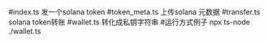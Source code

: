 #index.ts 发一个solana token
#token_meta.ts 上传solana 元数据
#transfer.ts solana token转账
#wallet.ts  转化成私钥字符串
#运行方式例子 npx ts-node ./wallet.ts